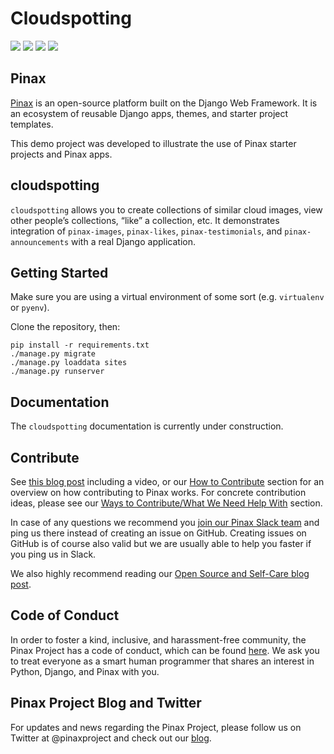 # Cloudspotting

[![](http://slack.pinaxproject.com/badge.svg)](http://slack.pinaxproject.com/)
[![](https://img.shields.io/travis/pinax/cloudspotting.svg)](https://travis-ci.org/pinax/cloudspotting)
[![](https://img.shields.io/coveralls/pinax/cloudspotting.svg)](https://coveralls.io/r/pinax/cloudspotting)
[![](https://img.shields.io/badge/license-MIT-blue.svg)](https://pypi.python.org/pypi/cloudspotting/)

## Pinax

[Pinax](http://pinaxproject.com/pinax/) is an open-source platform built on the
Django Web Framework. It is an ecosystem of reusable Django apps, themes, and
starter project templates.

This demo project was developed to illustrate the use of Pinax starter projects and Pinax apps.

## cloudspotting

`cloudspotting` allows you to create collections of similar cloud images, view other people’s collections, “like” a collection, etc.
It demonstrates integration of `pinax-images`, `pinax-likes`, `pinax-testimonials`, and `pinax-announcements` with a real Django application.

## Getting Started

Make sure you are using a virtual environment of some sort (e.g. `virtualenv` or
`pyenv`).

Clone the repository, then:

```
pip install -r requirements.txt
./manage.py migrate
./manage.py loaddata sites
./manage.py runserver
```

## Documentation

The `cloudspotting` documentation is currently under construction.

## Contribute

See [this blog post](http://blog.pinaxproject.com/2016/02/26/recap-february-pinax-hangout/) including a video, or our [How to Contribute](http://pinaxproject.com/pinax/how_to_contribute/) section for an overview on how contributing to Pinax works. For concrete contribution ideas, please see our [Ways to Contribute/What We Need Help With](http://pinaxproject.com/pinax/ways_to_contribute/) section.

In case of any questions we recommend you [join our Pinax Slack team](http://slack.pinaxproject.com) and ping us there instead of creating an issue on GitHub. Creating issues on GitHub is of course also valid but we are usually able to help you faster if you ping us in Slack.

We also highly recommend reading our [Open Source and Self-Care blog post](http://blog.pinaxproject.com/2016/01/19/open-source-and-self-care/).

## Code of Conduct

In order to foster a kind, inclusive, and harassment-free community, the Pinax Project has a code of conduct, which can be found [here](http://pinaxproject.com/pinax/code_of_conduct/). We ask you to treat everyone as a smart human programmer that shares an interest in Python, Django, and Pinax with you.

## Pinax Project Blog and Twitter

For updates and news regarding the Pinax Project, please follow us on Twitter at @pinaxproject and check out our [blog]( http://blog.pinaxproject.com).
